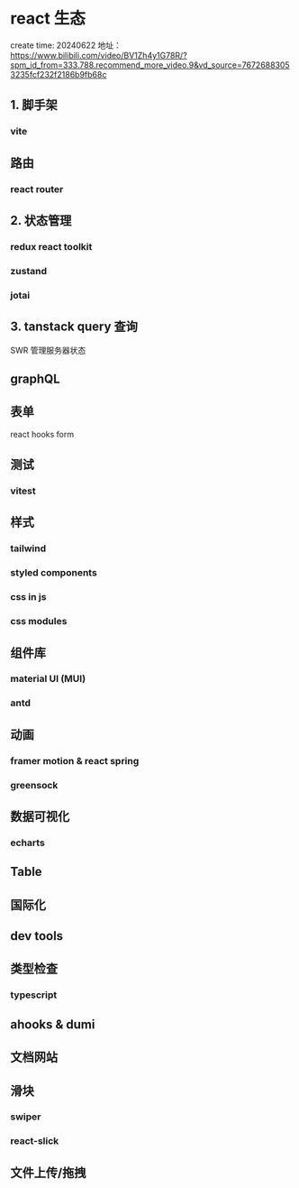 # react 生态

create time: 20240622
地址：https://www.bilibili.com/video/BV1Zh4y1G78R/?spm_id_from=333.788.recommend_more_video.9&vd_source=76726883053235fcf232f2186b9fb68c

## 1. 脚手架

### vite

## 路由

### react router

## 2. 状态管理

### redux react toolkit

### zustand

### jotai


## 3. tanstack query 查询
SWR 管理服务器状态

## graphQL 

## 表单

react hooks form 


## 测试

### vitest

## 样式

### tailwind

### styled components 

### css in js

### css modules


## 组件库

### material UI (MUI)

### antd

## 动画

### framer motion & react spring

### greensock

## 数据可视化

### echarts 

## Table 

## 国际化

## dev tools

## 类型检查

### typescript

## ahooks & dumi

## 文档网站

## 滑块

### swiper

### react-slick

## 文件上传/拖拽


